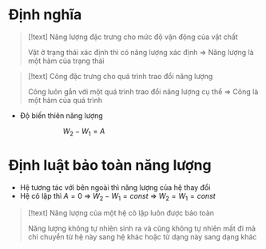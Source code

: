 
# Định nghĩa

>[!text]
>Năng lượng đặc trưng cho mức độ vận động của vật chất
>
>Vật ở trạng thái xác định thì có năng lượng xác định $\Rightarrow$ Năng lượng là một hàm của trạng thái

>[!text]
>Công đặc trưng cho quá trình trao đổi năng lượng
>
>Công luôn gắn với một quá trình trao đổi năng lượng cụ thể $\Rightarrow$ Công là một hàm của quá trình

- Độ biến thiên năng lượng

$\hspace{3cm}$$W_2-W_1=A$

# Định luật bảo toàn năng lượng

- Hệ tương tác với bên ngoài thì năng lượng của hệ thay đổi
- Hệ cô lập thì $A=0$ $\Rightarrow$ $W_2-W_1=const$ $\Rightarrow$ $W_2=W_1=const$ 

>[!text]
>Năng lượng của một hệ cô lập luôn được bảo toàn
>
>Năng lượng không tự nhiên sinh ra và cũng không tự nhiên mất đi mà chỉ chuyển từ hệ này sang hệ khác hoặc từ dạng này sang dạng khác

